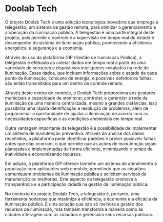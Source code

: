 # Doolab Tech

O projeto Doolab Tech é uma solução tecnológica inovadora que emprega a telegestão, um sistema de gestão remota, para otimizar o gerenciamento e a operação da iluminação pública. A telegestão é uma parte integral deste projeto, pois permite o controle e a supervisão em tempo real do estado e desempenho do sistema de iluminação pública, promovendo a eficiência energética, a segurança e a economia.

Através do uso da plataforma GIP (Gestão de Iluminação Pública), a telegestão é efetuada ao coletar dados em tempo real a partir de uma variedade de sensores e dispositivos inteligentes instalados na rede de iluminação. Esses dados, que incluem informações sobre o estado de cada ponto de iluminação, consumo de energia, e possíveis defeitos ou falhas, são então transmitidos para um centro de controle remoto.

Através deste centro de controle, o Doolab Tech proporciona aos gestores municipais a capacidade de monitorar, controlar, e gerenciar a rede de iluminação de uma maneira centralizada, mesmo a grandes distâncias. Isso possibilita uma rápida identificação e resolução de problemas, além de proporcionar a oportunidade de ajustar a iluminação de acordo com as necessidades específicas e as condições ambientais em tempo real.

Outra vantagem importante da telegestão é a possibilidade de implementar um sistema de manutenção preventiva. Através da análise dos dados recolhidos, a plataforma pode identificar padrões e prever possíveis falhas antes que elas ocorram, o que permite que as ações de manutenção sejam planejadas e implementadas de forma eficiente, minimizando o tempo de inatividade e economizando recursos.

Em adição, a plataforma GIP oferece também um sistema de atendimento à população com aplicações web e mobile, permitindo que os cidadãos comuniquem problemas de iluminação pública e solicitem serviços de manutenção ou melhorias. Este aspecto da telegestão promove a transparência e a participação cidadã na gestão da iluminação pública.

No contexto do projeto Doolab Tech, a telegestão é, portanto, uma ferramenta poderosa que maximiza a eficiência, a economia e a eficácia da iluminação pública. É uma solução que não só melhora a gestão dos recursos de iluminação, mas também transforma a maneira como as cidades interagem com os cidadãos e gerenciam seus recursos públicos.

